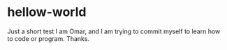 # hellow-world
Just a short test
I am Omar, and I am trying to commit myself to learn how to code or program.
Thanks.
